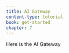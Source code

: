 ```yaml
---
title: AI Gateway
content-type: tutorial
book: get-started
chapter: 7
---
```


Here is the AI Gateway
